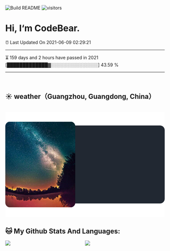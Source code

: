 ![Build README](https://github.com/CB-ysx/CB-ysx/workflows/Build%20README/badge.svg)
![visitors](https://visitor-badge.glitch.me/badge?page_id=CB-ysx)

# Hi, I‘m CodeBear.

⏰ Last Updated On 2021-06-09 02:29:21

---
⏳ 159 days and 2 hours have passed in 2021 [█████████████▓░░░░░░░░░░░░░░░] 43.59 %

---
<br />

## ☀️ weather（Guangzhou, Guangdong, China）

<br />
<img src="https://raw.githubusercontent.com/CB-ysx/CB-ysx/master/assets/weather.svg" />

<br />

## 🐱 My Github Stats And Languages:

<img align="left" width="42%" src="https://github-readme-stats.vercel.app/api/top-langs/?username=CB-ysx&layout=compact&text_color=daf7dc&bg_color=151515">
<img align="right" width="50%" src="https://github-readme-stats.vercel.app/api?username=CB-ysx&theme=tokyonight&show_icons=true&icon_color=6392DF">

